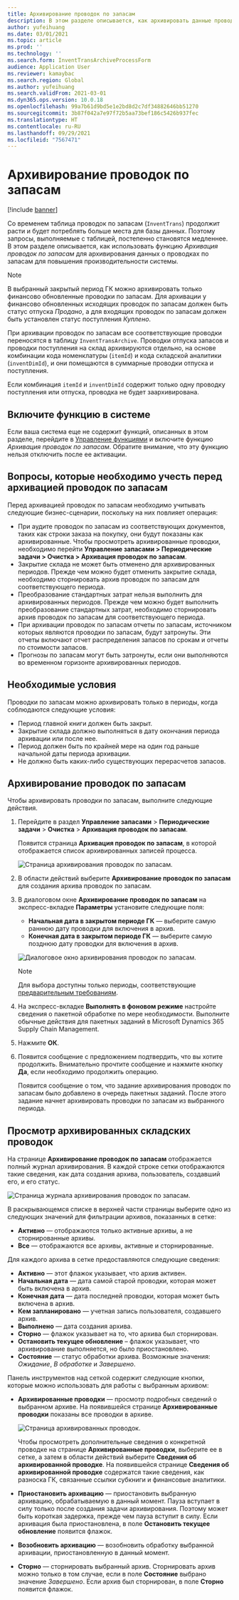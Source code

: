 ```yaml
---
title: Архивирование проводок по запасам
description: В этом разделе описывается, как архивировать данные проводок по запасам для повышения производительности системы.
author: yufeihuang
ms.date: 03/01/2021
ms.topic: article
ms.prod: ''
ms.technology: ''
ms.search.form: InventTransArchiveProcessForm
audience: Application User
ms.reviewer: kamaybac
ms.search.region: Global
ms.author: yufeihuang
ms.search.validFrom: 2021-03-01
ms.dyn365.ops.version: 10.0.18
ms.openlocfilehash: 99a7b61d9bd5e1e2bd8d2c7df34882646bb51270
ms.sourcegitcommit: 3b87f042a7e97f72b5aa73bef186c5426b937fec
ms.translationtype: HT
ms.contentlocale: ru-RU
ms.lasthandoff: 09/29/2021
ms.locfileid: "7567471"
---
```

# <a name="archive-inventory-transactions"></a>Архивирование проводок по запасам

[!include [banner](../../includes/banner.md)]

Со временем таблица проводок по запасам (`InventTrans`) продолжит расти и будет потреблять больше места для базы данных. Поэтому запросы, выполняемые с таблицей, постепенно становятся медленнее. В этом разделе описывается, как использовать функцию *Архивация проводок по запасам* для архивирования данных о проводках по запасам для повышения производительности системы.

> [!NOTE]
> В выбранный закрытый период ГК можно архивировать только финансово обновленные проводки по запасам. Для архивации у финансово обновленных исходящих проводок по запасам должен быть статус отпуска *Продано*, а для входящих проводок по запасам должен быть установлен статус поступления *Куплено*.

При архивации проводок по запасам все соответствующие проводки переносятся в таблицу `InventTransArchive`. Проводки отпуска запасов и проводки поступления на склад архивируются отдельно, на основе комбинации кода номенклатуры (`itemId`) и кода складской аналитики (`inventDimId`), и они помещаются в суммарные проводки отпуска и поступления.

Если комбинация `itemId` и `inventDimId` содержит только одну проводку поступления или отпуска, проводка не будет заархивирована.

## <a name="turn-on-the-feature-in-your-system"></a>Включите функцию в системе

Если ваша система еще не содержит функций, описанных в этом разделе, перейдите в [Управление функциями](../../fin-ops-core/fin-ops/get-started/feature-management/feature-management-overview.md) и включите функцию *Архивация проводок по запасам*. Обратите внимание, что эту функцию нельзя отключить после ее активации.

## <a name="things-to-consider-before-you-archive-inventory-transactions"></a>Вопросы, которые необходимо учесть перед архивацией проводок по запасам

Перед архивацией проводок по запасам необходимо учитывать следующие бизнес-сценарии, поскольку на них повлияет операция:

- При аудите проводок по запасам из соответствующих документов, таких как строки заказа на покупку, они будут показаны как архивированные. Чтобы просмотреть архивированные проводки, необходимо перейти **Управление запасами \> Периодические задачи \> Очистка \> Архивация проводок по запасам**.
- Закрытие склада не может быть отменено для архивированных периодов. Прежде чем можно будет отменить закрытие склада, необходимо сторнировать архив проводок по запасам для соответствующего периода.
- Преобразование стандартных затрат нельзя выполнить для архивированных периодов. Прежде чем можно будет выполнить преобразование стандартных затрат, необходимо сторнировать архив проводок по запасам для соответствующего периода.
- При архивации проводок по запасам отчеты по запасам, источником которых являются проводки по запасам, будут затронуты. Эти отчеты включают отчет распределения запасов по срокам и отчеты по стоимости запасов.
- Прогнозы по запасам могут быть затронуты, если они выполняются во временном горизонте архивированных периодов.

## <a name="prerequisites"></a>Необходимые условия

Проводки по запасам можно архивировать только в периоды, когда соблюдаются следующие условия:

- Период главной книги должен быть закрыт.
- Закрытие склада должно выполняться в дату окончания периода архивации или после нее.
- Период должен быть по крайней мере на один год раньше начальной даты периода архивации.
- Не должно быть каких-либо существующих перерасчетов запасов.

## <a name="archive-inventory-transactions"></a>Архивирование проводок по запасам

Чтобы архивировать проводки по запасам, выполните следующие действия.

1. Перейдите в раздел **Управление запасами** \> **Периодические задачи** \> **Очистка** \> **Архивация проводок по запасам**.

    Появится страница **Архивация проводок по запасам**, в которой отображается список архивированных записей процесса.

    ![Страница архивирования проводок по запасам.](media/archive-inventory-empty.png "Страница архивирования проводок по запасам")

1. В области действий выберите **Архивирование проводок по запасам** для создания архива проводок по запасам.
1. В диалоговом окне **Архивирование проводок по запасам** на экспресс-вкладке **Параметры** установите следующие поля:

    - **Начальная дата в закрытом периоде ГК** — выберите самую раннюю дату проводки для включения в архив.
    - **Конечная дата в закрытом периоде ГК** — выберите самую позднюю дату проводки для включения в архив.

    ![Диалоговое окно архивирования проводок по запасам.](media/archive-inventory-dates.png "Диалоговое окно архивирования проводок по запасам")

    > [!NOTE]
    > Для выбора доступны только периоды, соответствующие [предварительным требованиям](#prerequisites).

1. На экспресс-вкладке **Выполнять в фоновом режиме** настройте сведения о пакетной обработке по мере необходимости. Выполните обычные действия для пакетных заданий в Microsoft Dynamics 365 Supply Chain Management.
1. Нажмите **ОК**.
1. Появится сообщение с предложением подтвердить, что вы хотите продолжить. Внимательно прочтите сообщение и нажмите кнопку **Да**, если необходимо продолжить операцию.

    Появится сообщение о том, что задание архивирования проводок по запасам было добавлено в очередь пакетных заданий. После этого задание начнет архивировать проводки по запасам из выбранного периода.

## <a name="view-archived-inventory-transactions"></a>Просмотр архивированных складских проводок

На странице **Архивирование проводок по запасам** отображается полный журнал архивирования. В каждой строке сетки отображаются такие сведения, как дата создания архива, пользователь, создавший его, и его статус.

![Страница журнала архивирования проводок по запасам.](media/archive-inventory-full.png "Страница журнала архивирования проводок по запасам")

В раскрывающемся списке в верхней части страницы выберите одно из следующих значений для фильтрации архивов, показанных в сетке:

- **Активно** — отображаются только активные архивы, а не сторнированные архивы.
- **Все** — отображаются все архивы, активные и сторнированные.

Для каждого архива в сетке предоставляются следующие сведения:

- **Активно** — этот флажок указывает, что архив активен.
- **Начальная дата** — дата самой старой проводки, которая может быть включена в архив.
- **Конечная дата** — дата последней проводки, которая может быть включена в архив.
- **Кем запланировано** — учетная запись пользователя, создавшего архив.
- **Выполнено** — дата создания архива.
- **Сторно** — флажок указывает на то, что архива был сторнирован.
- **Остановить текущее обновление** – флажок указывает, что архивирование выполняется, но было приостановлено.
- **Состояние** — статус обработки архива. Возможные значения: *Ожидание*, *В обработке* и *Завершено*.

Панель инструментов над сеткой содержит следующие кнопки, которые можно использовать для работы с выбранным архивом:

- **Архивированные проводки** — просмотр подробных сведений о выбранном архиве. На появившейся странице **Архивированные проводки** показаны все проводки в архиве.

    ![Страница архивированных проводок.](media/archive-inventory-transactions.png "Страница архивированных проводок")

    Чтобы просмотреть дополнительные сведения о конкретной проводке на странице **Архивированные проводки**, выберите ее в сетке, а затем в области действий выберите **Сведения об архивированной проводке**. На появившейся странице **Сведения об архивированной проводке** содержатся такие сведения, как разноска ГК, связанные ссылки субкниги и финансовые аналитики.

- **Приостановить архивацию** — приостановить выбранную архивацию, обрабатываемую в данный момент. Пауза вступает в силу только после создания задачи архивирования. Поэтому может быть короткая задержка, прежде чем пауза вступит в силу. Если архивация была приостановлена, в поле **Остановить текущее обновление** появится флажок.
- **Возобновить архивацию** — возобновить обработку выбранной архивации, приостановленную в данный момент.
- **Сторно** — сторнировать выбранный архив. Сторнировать архив можно только в том случае, если в поле **Состояние** выбрано значение *Завершено*. Если архив был сторнирован, в поле **Сторно** появится флажок.
